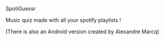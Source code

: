 SpotiGuessr

Music quiz made with all your spotify playlists !

(There is also an Android version created by Alexandre Marcq)
